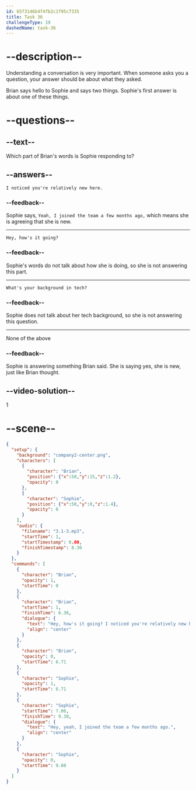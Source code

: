 ```yaml
---
id: 65f3146b4f4fb2c1f95c7335
title: Task 36
challengeType: 19
dashedName: task-36
---
```


<!-- (Audio) Brian: Hey, how's it going? I noticed you're relatively new here. What's your background in tech?
Sophie: Hey! Yeah, I joined the team a few months ago. -->

# --description--

Understanding a conversation is very important. When someone asks you a question, your answer should be about what they asked.

Brian says hello to Sophie and says two things. Sophie's first answer is about one of these things.

# --questions--

## --text--

Which part of Brian's words is Sophie responding to?

## --answers--

`I noticed you're relatively new here.`

### --feedback--

Sophie says, `Yeah, I joined the team a few months ago,` which means she is agreeing that she is new.

---

`Hey, how's it going?`

### --feedback--

Sophie's words do not talk about how she is doing, so she is not answering this part.

---

`What's your background in tech?`

### --feedback--

Sophie does not talk about her tech background, so she is not answering this question.

---

None of the above

### --feedback--

Sophie is answering something Brian said. She is saying yes, she is new, just like Brian thought.

## --video-solution--

1

# --scene--

```json
{
  "setup": {
    "background": "company2-center.png",
    "characters": [
      {
        "character": "Brian",
        "position": {"x":50,"y":15,"z":1.2},
        "opacity": 0
      },
      {
        "character": "Sophie",
        "position": {"x":50,"y":0,"z":1.4},
        "opacity": 0
      }
    ],
    "audio": {
      "filename": "3.1-3.mp3",
      "startTime": 1,
      "startTimestamp": 0.00,
      "finishTimestamp": 8.30
    }
  },
  "commands": [
    {
      "character": "Brian",
      "opacity": 1,
      "startTime": 0
    },
    {
      "character": "Brian",
      "startTime": 1,
      "finishTime": 6.36,
      "dialogue": {
        "text": "Hey, how's it going? I noticed you're relatively new here. What's your background in tech?",
        "align": "center"
      }
    },
    {
      "character": "Brian",
      "opacity": 0,
      "startTime": 6.71
    },
    {
      "character": "Sophie",
      "opacity": 1,
      "startTime": 6.71
    },
    {
      "character": "Sophie",
      "startTime": 7.06,
      "finishTime": 9.30,
      "dialogue": {
        "text": "Hey, yeah, I joined the team a few months ago.",
        "align": "center"
      }
    },
    {
      "character": "Sophie",
      "opacity": 0,
      "startTime": 9.80
    }
  ]
}
```
